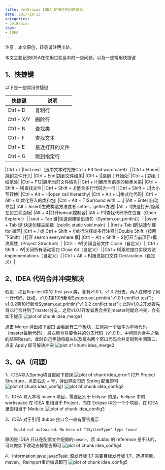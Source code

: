 ```yaml
---
title: JetBrains IDEA 使用过程问题记录
date: 2017-10-13
categories:
- JetBrains
tags:
- IDEA
---
```


注意：本文原创，转载请注明出处。

本文主要记录IDEA在使用过程当中的一些问题，以及一些常用快捷键

## 1、快捷键
以下是一些常用快捷键

|快捷键|说明|
|----|-----|
|Ctrl + D|复制行|
|Ctrl + X/Y|删除行|
|Ctrl + N|查找类|
|Ctrl + F|查找文本|
|Ctrl + E|最近打开的文件|
|Ctrl + G|跳到指定行|
<!-- more -->
|Ctrl + L|find next（选中文本时先按Ctrl + F3 find word caret）|
|Ctrl + Home|跳到文件开头|
|Ctrl + End|跳到文件结尾|
|Ctrl + [|跳到 { 开始处|
|Ctrl + ]|跳到 } 结尾处|
|Ctrl + F12|展示当前文件结构|
|Ctrl + H|展示当前类的继承关系|
|Ctrl + Shift + N|查找文件|
|Ctrl + Shift + J|整合多行代码为一行|
|Ctrl + Shift + U|大小写转换|
|Ctrl + Alt + H|open call hierarchy|
|Ctrl + Alt + L|格式化代码|
|Ctrl + Alt + O|优化导入的类和包|
|Ctrl + Alt + T|Surround with......|
|Alt + Enter|自动导包|
|Alt + Insert|生成构造方法或者 setter，getter方法|
|Alt + 1|快速打开/隐藏 左边工程面板|
|Alt + 4|打开tomcat控制台|
|Alt + F1|查找代码所在位置（Open Explorer）|
|sout + Tab 键|快速创建输出语句（System.out.println()）|
|psvm + Tab 键|快速创建主函数（public static void main）|
|fori + Tab 键|快速创建 for 循环|
|Ctrl + / 或 Ctrl + Shift + /|单行注释或多行注释|
|Double Shift（按两下Shift）|打开 search everywhere 框|
|Ctrl + Alt + Shift + S|打开当前项目/模块属性（Project Structure）|
|Ctrl + W|关闭当前文件 Close（自定义）|
|Ctrl + Shift + W|关闭所有活动窗口 Close All（自定义）|
|Ctrl + B|跟进接口实现方法 Implementations（自定义）|
|Ctrl + Alt + B|跟进接口文件 Declaration（自定义）|

## 2、IDEA 代码合并冲突解决
假设：项目Rcp-test中的 Test.java 类，各有v1.0.1，v1.0.2分支，两人在修改了同一行代码，比如，v1.0.1第10行新增System.out.println("v1.0.1 conflict test");
v1.0.2第10行新增System.out.println("v1.0.2 conflict test");
此时v1.0.2开发者先将此行合并到了master分支，之后v1.0.1开发者再合并到master时就会冲突，会有如下提示
![plot of chunk idea_merge1](/images/idea_merge1.png)

点击 Merge 弹出如下窗口
会看到有三个板块，左侧第一个版本为本地代码（master最新代码），最右侧为将要合并的分支代码（v1.0.1），中间则为合并之后的结果Result，此时自己手动将最左以及最右两个窗口代码合并复制到中间窗口，点击 Apply 即可解决冲突
![plot of chunk idea_merge2](/images/idea_merge2.png)

## 3、QA（问题）
1、IDEA导入Spring项目报如下错误
![plot of chunk idea_error1](/images/idea_error1.png)
打开 Project Structure，点击右边 + 号，弹出界面勾选 Spring 配置即可
![plot of chunk idea_config1](/images/idea_config1.png)
![plot of chunk idea_config2](/images/idea_config2.png)

2、IDEA 导入本地 maven 项目，需要区别于 Eclipse 的是，Eclipse 中的 workspace 在 IDEA 里相当于 Project，而在 Eclipse 中的一个个项目，在 IDEA 里面相当于 Module.
![plot of chunk idea_config3](/images/idea_config3.png)

3、IDEA 对于引用 dubbo 接口会一直有警告提示
```she&#39;ll
    Could not autowired，No bean of "ISystemType" type found
```
原因是 IDEA 只认在配置文件配置的`<bean>`，而 dubbo 的 reference 是不认的，可以做如下改动去掉警告即可
![plot of chunk idea_config4](/images/idea_config4.png)

4、Information:java: javacTask: 源发行版 1.7 需要目标发行版 1.7，选择项目，maven，Reimport重新编译即可
![plot of chunk idea_config5](/images/idea_config5.png)
